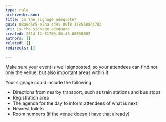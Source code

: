 ```yaml
---
type: rule
archivedreason: 
title: Is the signage adequate?
guid: 03a6d5c5-e2aa-4d91-89f8-3585508ec78a
uri: is-the-signage-adequate
created: 2014-12-31T00:36:40.0000000Z
authors: []
related: []
redirects: []

---
```


Make sure your event is well signposted, so your attendees can find not only the venue, but also important areas within it.

<!--endintro-->

Your signage could include the following

* Directions from nearby transport, such as train stations and bus stops
* Registration area
* The agenda for the day to inform attendees of what is next
* Nearest toilets
* Room numbers (if the venue doesn't have that already)
